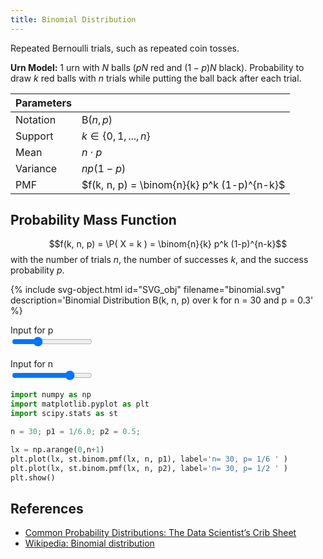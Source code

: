 ```yaml
---
title: Binomial Distribution
---
```


Repeated Bernoulli trials, such as repeated coin tosses.


**Urn Model:** 1 urn with $N$ balls ($pN$ red and $(1-p)N$ black). Probability to draw $k$ red balls with $n$ trials while putting the ball back after each trial.

| Parameters  |                           |
|-------------|---------------------------|
| Notation    | $\text{B}(n, p)$          |
| Support     | $k \in \{0, 1, ..., n \}$ |
| Mean        | $n \cdot p$               |
| Variance    | $np(1-p)$                 |
| PMF         | $f(k, n, p) = \binom{n}{k} p^k (1-p)^{n-k}$ |


## Probability Mass Function

$$f(k, n, p) = \P( X = k ) = \binom{n}{k} p^k (1-p)^{n-k}$$
with the number of trials $n$, the number of successes $k$, and the success probability $p$.



{% include svg-object.html id="SVG_obj" filename="binomial.svg" description='Binomial Distribution B(k, n, p) over k for n = <span id="bd_n">30</span> and p = <span id="bd_p">0.3</span>' %}

<div class="row">
  <div class="col">
  <label>Input for p</label><br>
  <input type="range" id="p_range" min="0" max="10" value="3" list="tickmarks" oninput="update(this)"><br><br>
  </div>
  <div class="col">
  <label>Input for n</label><br>
  <input type="range" id="n_range" min="0" max="40" value="30" step="1" list="tickmarks" oninput="update(this)">
  </div>
</div>


```python
import numpy as np
import matplotlib.pyplot as plt
import scipy.stats as st

n = 30; p1 = 1/6.0; p2 = 0.5;

lx = np.arange(0,n+1)
plt.plot(lx, st.binom.pmf(lx, n, p1), label='n= 30, p= 1/6 ' )
plt.plot(lx, st.binom.pmf(lx, n, p2), label='n= 30, p= 1/2 ' )
plt.show()
```


## References
* [Common Probability Distributions: The Data Scientist’s Crib Sheet](https://blog.cloudera.com/blog/2015/12/common-probability-distributions-the-data-scientists-crib-sheet/)
* [Wikipedia: Binomial distribution](https://en.wikipedia.org/wiki/Binomial_distribution)


<script>
var SVG_obj;
var SVG_Scales;
var Dist_values = [30, 0.33];

function get_scale(SVG_obj, xtick0=1, ytick0=1, xtickscale=NaN, ytickscale=NaN){
  var x0 = parseFloat( SVG_obj.getElementById("xtick_"+xtick0).querySelector("use").getAttribute('x') )
  var y0 = parseFloat( SVG_obj.getElementById("ytick_"+ytick0).querySelector("use").getAttribute('y') )
  var x1 = parseFloat( SVG_obj.getElementById("xtick_"+(xtick0+1)).querySelector("use").getAttribute('x') )
  var y1 = parseFloat( SVG_obj.getElementById("ytick_"+(ytick0+1)).querySelector("use").getAttribute('y') )
  var xtickscale = parseFloat( SVG_obj.getElementById("xtick_"+(xtick0+1)).querySelector("text").textContent )
  var ytickscale = parseFloat( SVG_obj.getElementById("ytick_"+(ytick0+1)).querySelector("text").textContent )
  var xscale = (x1 - x0) / xtickscale
  var yscale = (y1 - y0) / ytickscale
  return [x0, y0, xscale, yscale]
}

function update(slider){
  if (slider.id == 'p_range'){
    Dist_values[1] = slider.value / 10.0;
  } else {
    Dist_values[0] = slider.value;
  }
  var n = Dist_values[0];
  var p = Dist_values[1];  
  document.getElementById('bd_p').innerText = p
  document.getElementById('bd_n').innerText = n
  SVG_obj.getElementById('legend_1').querySelector("text").innerHTML='n= '+n+', p= '+p

  line = SVG_obj.getElementById("markers_1")
  markers = line.children[0].children
  combs = SVG_obj.getElementById("LineCollection_1").children;

  for (var i = 0; i < markers.length; i++) {
    y = SVG_Scales[1] + (binompmf(i, n, p) * SVG_Scales[3])
    if(isNaN(y)) { y = SVG_Scales[1]; }
    markers[i].setAttribute('y', y)
    // console.log("seg:", combs[i].getPathData().getItem(0));  // not implemented yet
    var d = combs[i].getAttribute('d')
    combs[i].setAttribute('d', d.replace(/[LlvVhH].+/, "V "+y));
  }
}


function binom(n, k) {
    var coeff = 1;
    for (var x = n-k+1; x <= n; x++) coeff *= x;
    for (x = 1; x <= k; x++) coeff /= x;
    return coeff;
}
function binompmf(k, n, p){ return ( binom(n, k) * Math.pow(p, k) * Math.pow(1.0 - p, n - k) ); }


document.getElementById("SVG_obj").addEventListener("load",function(){
    SVG_obj = document.getElementById("SVG_obj").contentDocument; // get inner DOM
    SVG_Scales = get_scale(SVG_obj);
}, false);
</script>
